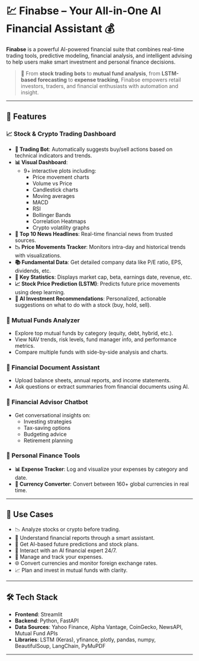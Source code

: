 # 💹 Finabse – Your All-in-One AI Financial Assistant 💰

**Finabse** is a powerful AI-powered financial suite that combines real-time trading tools, predictive modeling, financial analysis, and intelligent advising to help users make smart investment and personal finance decisions.

> 🧠 From **stock trading bots** to **mutual fund analysis**, from **LSTM-based forecasting** to **expense tracking**, Finabse empowers retail investors, traders, and financial enthusiasts with automation and insight.

---

## 🚀 Features

### 📈 Stock & Crypto Trading Dashboard
- **🤖 Trading Bot**: Automatically suggests buy/sell actions based on technical indicators and trends.
- **📊 Visual Dashboard**: 
  - 9+ interactive plots including:
    - Price movement charts
    - Volume vs Price
    - Candlestick charts
    - Moving averages
    - MACD
    - RSI
    - Bollinger Bands
    - Correlation Heatmaps
    - Crypto volatility graphs
- **📌 Top 10 News Headlines**: Real-time financial news from trusted sources.
- **📉 Price Movements Tracker**: Monitors intra-day and historical trends with visualizations.
- **📚 Fundamental Data**: Get detailed company data like P/E ratio, EPS, dividends, etc.
- **📌 Key Statistics**: Displays market cap, beta, earnings date, revenue, etc.
- **📈 Stock Price Prediction (LSTM)**: Predicts future price movements using deep learning.
- **🧠 AI Investment Recommendations**: Personalized, actionable suggestions on what to do with a stock (buy, hold, sell).

### 💼 Mutual Funds Analyzer
- Explore top mutual funds by category (equity, debt, hybrid, etc.).
- View NAV trends, risk levels, fund manager info, and performance metrics.
- Compare multiple funds with side-by-side analysis and charts.

### 📁 Financial Document Assistant
- Upload balance sheets, annual reports, and income statements.
- Ask questions or extract summaries from financial documents using AI.

### 💬 Financial Advisor Chatbot
- Get conversational insights on:
  - Investing strategies
  - Tax-saving options
  - Budgeting advice
  - Retirement planning

### 💸 Personal Finance Tools
- **📊 Expense Tracker**: Log and visualize your expenses by category and date.
- **💱 Currency Converter**: Convert between 160+ global currencies in real time.

---

## 🧩 Use Cases

- 📉 Analyze stocks or crypto before trading.
- 🧾 Understand financial reports through a smart assistant.
- 🧠 Get AI-based future predictions and stock plans.
- 💬 Interact with an AI financial expert 24/7.
- 🧾 Manage and track your expenses.
- 🌐 Convert currencies and monitor foreign exchange rates.
- 📈 Plan and invest in mutual funds with clarity.

---

## 🛠 Tech Stack

- **Frontend**: Streamlit
- **Backend**: Python, FastAPI
- **Data Sources**: Yahoo Finance, Alpha Vantage, CoinGecko, NewsAPI, Mutual Fund APIs
- **Libraries**: LSTM (Keras), yfinance, plotly, pandas, numpy, BeautifulSoup, LangChain, PyMuPDF

---

